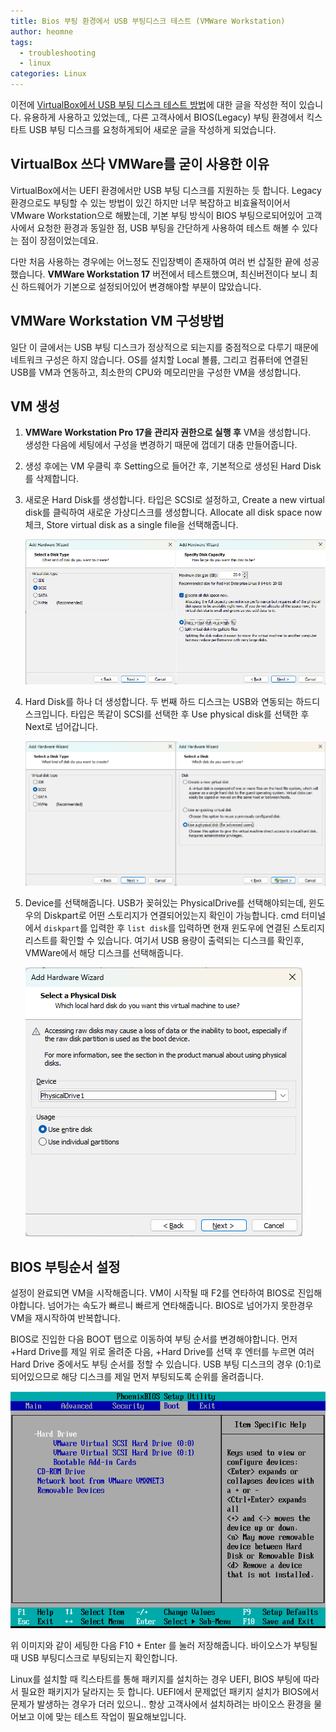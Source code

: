 ```yaml
---
title: Bios 부팅 환경에서 USB 부팅디스크 테스트 (VMWare Workstation)
author: heomne
tags:
  - troubleshooting
  - linux
categories: Linux
---
```

이전에 [VirtualBox에서 USB 부팅 디스크 테스트 방법](https://heomne.github.io/posts/bootdisk-test-with-virtualbox/)에 대한 글을 작성한 적이 있습니다. 유용하게 사용하고 있었는데,, 다른 고객사에서 BIOS(Legacy) 부팅 환경에서 킥스타트 USB 부팅 디스크를 요청하게되어 새로운 글을 작성하게 되었습니다.

## VirtualBox 쓰다 VMWare를 굳이 사용한 이유

VirtualBox에서는 UEFI 환경에서만 USB 부팅 디스크를 지원하는 듯 합니다. Legacy 환경으로도 부팅할 수 있는 방법이 있긴 하지만 너무 복잡하고 비효율적이어서 VMware Workstation으로 해봤는데, 기본 부팅 방식이 BIOS 부팅으로되어있어 고객사에서 요청한 환경과 동일한 점, USB 부팅을 간단하게 사용하여 테스트 해볼 수 있다는 점이 장점이었는데요.

다만 처음 사용하는 경우에는 어느정도 진입장벽이 존재하여 여러 번 삽질한 끝에 성공했습니다. **VMWare Workstation 17** 버전에서 테스트했으며, 최신버전이다 보니 최신 하드웨어가 기본으로 설정되어있어 변경해야할 부분이 많았습니다.

## VMWare Workstation VM 구성방법

일단 이 글에서는 USB 부팅 디스크가 정상적으로 되는지를 중점적으로 다루기 때문에 네트워크 구성은 하지 않습니다. OS를 설치할 Local 볼륨, 그리고 컴퓨터에 연결된 USB를 VM과 연동하고, 최소한의 CPU와 메모리만을 구성한 VM을 생성합니다.

## VM 생성

1. **VMWare Workstation Pro 17을 관리자 권한으로 실행 후** VM을 생성합니다.\
   생성한 다음에 세팅에서 구성을 변경하기 때문에 껍데기 대충 만들어줍니다.
2. 생성 후에는 VM 우클릭 후 Setting으로 들어간 후, 기본적으로 생성된 Hard Disk를 삭제합니다.
3. 새로운 Hard Disk를 생성합니다. 타입은 SCSI로 설정하고, Create a new virtual disk를 클릭하여 새로운 가상디스크를 생성합니다. Allocate all disk space now 체크, Store virtual disk as a single file을 선택해줍니다. 

   ![](/assets/post_img/usb-bootdisk-test-in-biosboot-vmware-works/341646299-d26428ff-c12f-44a2-9b4e-1ff91bdd6dc1.png)

4. Hard Disk를 하나 더 생성합니다. 두 번째 하드 디스크는 USB와 연동되는 하드디스크입니다. 타입은 똑같이 SCSI를 선택한 후 Use physical disk를 선택한 후 Next로 넘어갑니다.

   ![](/assets/post_img/usb-bootdisk-test-in-biosboot-vmware-works/341647359-f397f505-d2ff-42d3-894a-83f8f16217f7.png)
   
5. Device를 선택해줍니다. USB가 꽂혀있는 PhysicalDrive를 선택해야되는데, 윈도우의 Diskpart로 어떤 스토리지가 연결되어있는지 확인이 가능합니다. cmd 터미널에서 `diskpart`를 입력한 후 `list disk`를 입력하면 현재 윈도우에 연결된 스토리지 리스트를 확인할 수 있습니다. 여기서 USB 용량이 출력되는 디스크를 확인후, VMWare에서 해당 디스크를 선택해줍니다.

   ![](/assets/post_img/usb-bootdisk-test-in-biosboot-vmware-works/341647972-97a65753-a026-4e24-a8e7-54f95a777198.png)

## BIOS 부팅순서 설정

설정이 완료되면 VM을 시작해줍니다. VM이 시작될 때 F2를 연타하여 BIOS로 진입해야합니다. 넘어가는 속도가 빠르니 빠르게 연타해줍니다. BIOS로 넘어가지 못한경우 VM을 재시작하여 반복합니다.

BIOS로 진입한 다음 BOOT 탭으로 이동하여 부팅 순서를 변경해야합니다. 먼저 +Hard Drive를 제일 위로 올려준 다음, +Hard Drive를 선택 후 엔터를 누르면 여러 Hard Drive 중에서도 부팅 순서를 정할 수 있습니다. USB 부팅 디스크의 경우 (0:1)로 되어있으므로 해당 디스크를 제일 먼저 부팅되도록 순위를 올려줍니다.

   ![](/assets/post_img/usb-bootdisk-test-in-biosboot-vmware-works/341648690-bc1e4bc6-6dd5-4be6-8958-376e2ec99304.png)

위 이미지와 같이 세팅한 다음 F10 + Enter 를 눌러 저장해줍니다. 바이오스가 부팅될 때 USB 부팅디스크로 부팅되는지 확인합니다.

Linux를 설치할 때 킥스타트를 통해 패키지를 설치하는 경우 UEFI, BIOS 부팅에 따라서 필요한 패키지가 달라지는 듯 합니다. UEFI에서 문제없던 패키지 설치가 BIOS에서 문제가 발생하는 경우가 더러 있으니.. 항상 고객사에서 설치하려는 바이오스 환경을 물어보고 이에 맞는 테스트 작업이 필요해보입니다.
